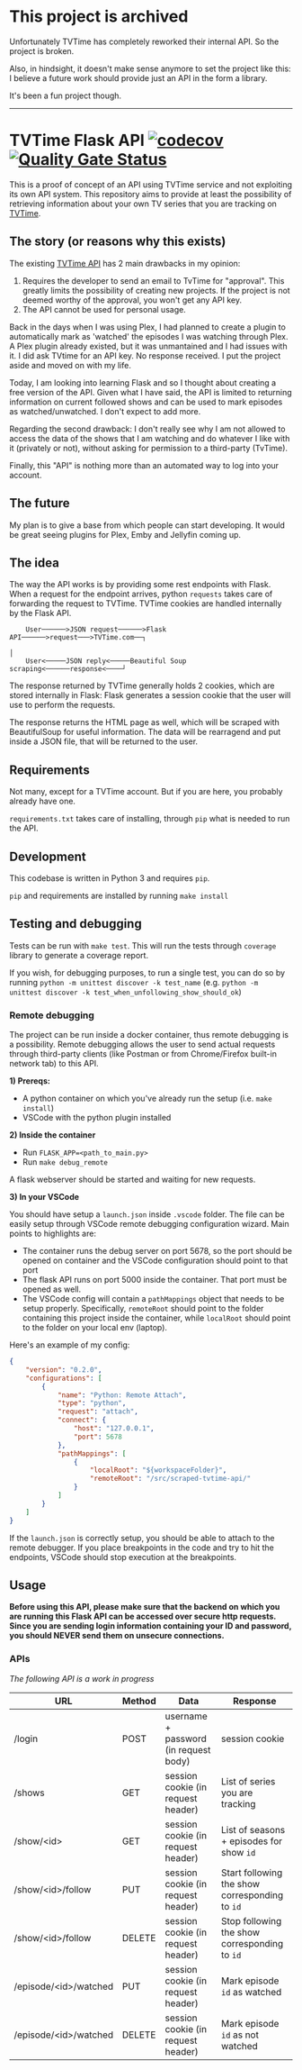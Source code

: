 # This project is archived

Unfortunately TVTime has completely reworked their internal API. So the project is broken.

Also, in hindsight, it doesn't make sense anymore to set the project like this: I believe a future work should provide just an API in the form a library.

It's been a fun project though.

---

# TVTime Flask API [![codecov](https://codecov.io/gh/Kwbmm/scraped-tvtime-api/branch/master/graph/badge.svg?token=CWB4FE67O1)](https://codecov.io/gh/Kwbmm/scraped-tvtime-api) [![Quality Gate Status](https://sonarcloud.io/api/project_badges/measure?project=tvtime-api&metric=alert_status)](https://sonarcloud.io/dashboard?id=tvtime-api)

This is a proof of concept of an API using TVTime service and not exploiting its own API system. This repository aims to provide at least the possibility of retrieving information about your own TV series that you are tracking on [TVTime](https://tvtime.com).

## The story (or reasons why this exists)
The existing [TVTime API](https://api.tvtime.com/doc) has 2 main drawbacks in my opinion:

  1. Requires the developer to send an email to TvTime for "approval". This greatly limits the possibility of creating new projects. If the project is not deemed worthy of the approval, you won't get any API key.
  2. The API cannot be used for personal usage.

Back in the days when I was using Plex, I had planned to create a plugin to automatically mark as 'watched' the episodes I was watching through Plex. A Plex plugin already existed, but it was unmantained and I had issues with it. I did ask TVtime for an API key. No response received. I put the project aside and moved on with my life.

Today, I am looking into learning Flask and so I thought about creating a free version of the API. Given what I have said, the API is limited to returning information on current followed shows and can be used to mark episodes as watched/unwatched. I don't expect to add more.

Regarding the second drawback: I don't really see why I am not allowed to access the data of the shows that I am watching and do whatever I like with it (privately or not), without asking for permission to a third-party (TvTime).

Finally, this "API" is nothing more than an automated way to log into your account.

## The future
My plan is to give a base from which people can start developing. It would be great seeing plugins for Plex, Emby and Jellyfin coming up.

## The idea
The way the API works is by providing some rest endpoints with Flask. When a request for the endpoint arrives, python `requests` takes care of forwarding the request to TVTime. TVTime cookies are handled internally by the Flask API.
```
    User──────>JSON request──────>Flask API──────>request───>TVTime.com──┐
                                                                         │
    User<─────JSON reply<─────Beautiful Soup scraping<──────response<────┘
```

The response returned by TVTime generally holds 2 cookies, which are stored internally in Flask: Flask generates a session cookie that the user will use to perform the requests.

The response returns the HTML page as well, which will be scraped with BeautifulSoup for useful information. The data will be rearragend and put inside a JSON file, that will be returned to the user.

## Requirements
Not many, except for a TVTime account. But if you are here, you probably already have one.

`requirements.txt` takes care of installing, through `pip` what is needed to run the API.


## Development

This codebase is written in Python 3 and requires `pip`.

`pip` and requirements are installed by running `make install`

## Testing and debugging
Tests can be run with `make test`. This will run the tests through `coverage` library to generate a coverage report.

If you wish, for debugging purposes, to run a single test, you can do so by running `python -m unittest discover -k test_name` (e.g. `python -m unittest discover -k test_when_unfollowing_show_should_ok`)

### Remote debugging
The project can be run inside a docker container, thus remote debugging is a possibility. Remote debugging allows the user to send actual requests through third-party clients (like Postman or from Chrome/Firefox built-in network tab) to this API.

**1) Prereqs:**
  - A python container on which you've already run the setup (i.e. `make install`)
  - VSCode with the python plugin installed

**2) Inside the container**

  - Run `FLASK_APP=<path_to_main.py>`
  - Run `make debug_remote`

A flask webserver should be started and waiting for new requests.

**3) In your VSCode**

You should have setup a `launch.json` inside `.vscode` folder. The file can be easily setup through VSCode remote debugging configuration wizard. Main points to highlights are:

  - The container runs the debug server on port 5678, so the port should be opened on container and the VSCode configuration should point to that port
  - The flask API runs on port 5000 inside the container. That port must be opened as well.
  - The VSCode config will contain a `pathMappings` object that needs to be setup properly. Specifically, `remoteRoot` should point to the folder containing this project inside the container, while `localRoot` should point to the folder on your local env (laptop).

Here's an example of my config:

```json
{
    "version": "0.2.0",
    "configurations": [
        {
            "name": "Python: Remote Attach",
            "type": "python",
            "request": "attach",
            "connect": {
                "host": "127.0.0.1",
                "port": 5678
            },
            "pathMappings": [
                {
                    "localRoot": "${workspaceFolder}",
                    "remoteRoot": "/src/scraped-tvtime-api/"
                }
            ]
        }
    ]
}
```
If the `launch.json` is correctly setup, you should be able to attach to the remote debugger. If you place breakpoints in the code and try to hit the endpoints, VSCode should stop execution at the breakpoints.

## Usage

**Before using this API, please make sure that the backend on which you are running this Flask API can be accessed over secure http requests. Since you are sending login information containing your ID and password, you should NEVER send them on unsecure connections.**

### APIs
*The following API is a work in progress*

|**URL**|**Method**|**Data**|**Response**|
|---|---|---|---|
|/login   |POST   |username + password (in request body)   |session cookie   |
|/shows   |GET   | session cookie (in request header)   | List of series you are tracking   |
|/show/\<id\>   |GET   |session cookie (in request header)   |List of seasons + episodes for show `id`   |
|/show/\<id\>/follow   |PUT   |session cookie (in request header)   |Start following the show corresponding to `id`   |
|/show/\<id\>/follow   |DELETE   |session cookie (in request header)   |Stop following the show corresponding to `id`   |
|/episode/\<id\>/watched   |PUT   |session cookie (in request header)   |Mark episode `id` as watched   |
|/episode/\<id\>/watched   |DELETE   |session cookie (in request header)   |Mark episode `id` as not watched   |
